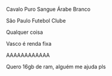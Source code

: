 Cavalo Puro Sangue Árabe Branco

São Paulo Futebol Clube

Qualquer coisa

Vasco é renda fixa

AAAAAAAAAAAA

Quero 16gb de ram, alguém me ajuda pls
